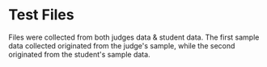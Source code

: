 # Test Files
Files were collected from both judges data & student data.
The first sample data collected originated from the judge's sample, while the second originated from the student's sample data.
